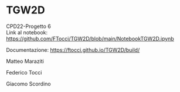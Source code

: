 # TGW2D

CPD22-Progetto 6  
Link al notebook: https://github.com/FTocci/TGW2D/blob/main/NotebookTGW2D.ipynb

Documentazione: https://ftocci.github.io/TGW2D/build/

Matteo Maraziti 

Federico Tocci  

Giacomo Scordino
